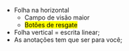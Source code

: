 - Folha na horizontal
	- Campo de visão maior
	- <mark class="hltr-green">Botões de resgate</mark>
- Folha vertical = escrita linear;
- As anotações tem que ser para você;

